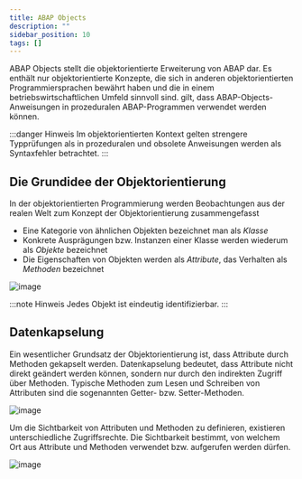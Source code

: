 ```yaml
---
title: ABAP Objects
description: ""
sidebar_position: 10
tags: []
---
```


ABAP Objects stellt die objektorientierte Erweiterung von ABAP dar. Es enthält nur objektorientierte Konzepte, die sich in anderen objektorientierten Programmiersprachen bewährt haben und die in einem betriebswirtschaftlichen Umfeld sinnvoll sind.
gilt, dass ABAP-Objects-Anweisungen in prozeduralen ABAP-Programmen verwendet werden können.

:::danger Hinweis
Im objektorientierten Kontext gelten strengere Typprüfungen als in prozeduralen und obsolete Anweisungen werden als Syntaxfehler betrachtet.
:::

## Die Grundidee der Objektorientierung
In der objektorientierten Programmierung werden Beobachtungen aus der realen Welt zum Konzept der Objektorientierung zusammengefasst
- Eine Kategorie von ähnlichen Objekten bezeichnet man als _Klasse_
- Konkrete Ausprägungen bzw. Instanzen einer Klasse werden wiederum als _Objekte_ bezeichnet
- Die Eigenschaften von Objekten werden als _Attribute_, das Verhalten als _Methoden_ bezeichnet

![image](https://user-images.githubusercontent.com/47243617/194848677-5fb8fa1c-f028-4393-a18d-4912de274166.png)

:::note Hinweis
Jedes Objekt ist eindeutig identifizierbar.
:::

## Datenkapselung
Ein wesentlicher Grundsatz der Objektorientierung ist, dass Attribute durch Methoden gekapselt werden. Datenkapselung bedeutet, dass Attribute nicht direkt geändert werden können, sondern nur durch den indirekten Zugriff über Methoden. Typische Methoden zum 
Lesen und Schreiben von Attributen sind die sogenannten Getter- bzw. Setter-Methoden.

![image](https://user-images.githubusercontent.com/47243617/194848698-f6ab830d-4ecc-4692-b87e-90f143a452c1.png)

Um die Sichtbarkeit von Attributen und Methoden zu definieren, existieren unterschiedliche Zugriffsrechte. Die Sichtbarkeit bestimmt, von welchem Ort aus Attribute und Methoden verwendet bzw. aufgerufen werden dürfen.

![image](https://user-images.githubusercontent.com/47243617/194848725-2d80a553-d5bf-487b-9f03-46f270fce5fb.png)
